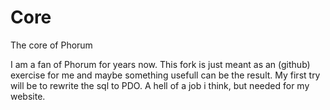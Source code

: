 # Core
The core of Phorum

I am a fan of Phorum for years now.
This fork is just meant as an (github) exercise for me and maybe something usefull can be the result.
My first try will be to rewrite the sql to PDO. A hell of a job i think, but needed for my website.
